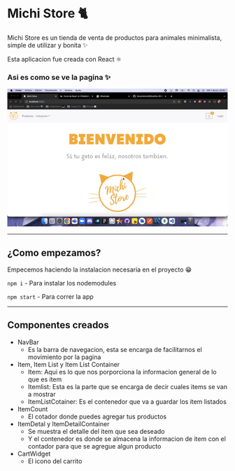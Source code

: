 # Michi Store 🐈

Michi Store es un tienda de venta de productos para animales minimalista, simple de utilizar y bonita ✨

Esta aplicacion fue creada con React ⚛️

### Asi es como se ve la pagina ✨

![Preview Img](./public/Preview.gif)

---

## ¿Como empezamos?

Empecemos haciendo la instalacion necesaria en el proyecto 😁

`npm i` - Para instalar los nodemodules

`npm start` - Para correr la app

---

## Componentes creados

-   NavBar
    -   Es la barra de navegacion, esta se encarga de facilitarnos el movimiento por la pagina
-   Item, Item List y Item List Container
    -   Item: Aqui es lo que nos porporciona la informacion general de lo que es item
    -   Itemlist: Esta es la parte que se encarga de decir cuales items se van a mostrar
    -   ItemListCotainer: Es el contenedor que va a guardar los item listados
-   ItemCount
    -   El cotador donde puedes agregar tus productos
-   ItemDetal y ItemDetailContainer
    -   Se muestra el detalle del item que sea deseado
    -   Y el contenedor es donde se almacena la informacion de item con el contador para que se agregue algun producto
-   CartWidget
    -   El icono del carrito
